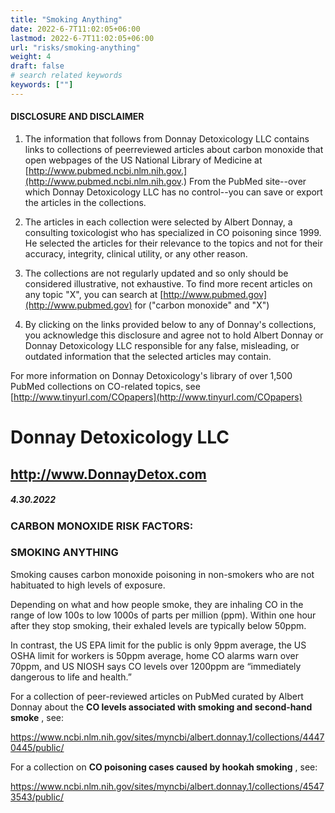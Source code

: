 ```yaml
---
title: "Smoking Anything"
date: 2022-6-7T11:02:05+06:00
lastmod: 2022-6-7T11:02:05+06:00
url: "risks/smoking-anything"
weight: 4
draft: false
# search related keywords
keywords: [""]
---
```


#### DISCLOSURE AND DISCLAIMER 

1) The information that follows from Donnay Detoxicology LLC contains links to collections of peerreviewed articles about carbon monoxide that open webpages of the US National Library of Medicine at [http://www.pubmed.ncbi.nlm.nih.gov.](http://www.pubmed.ncbi.nlm.nih.gov.) From the PubMed site--over which Donnay Detoxicology LLC has no control--you can save or export the articles in the collections. 

2) The articles in each collection were selected by Albert Donnay, a consulting toxicologist who has specialized in CO poisoning since 1999. He selected the articles for their relevance to the topics and not for their accuracy, integrity, clinical utility, or any other reason. 

3) The collections are not regularly updated and so only should be considered illustrative, not exhaustive. To find more recent articles on any topic "X", you can search at [http://www.pubmed.gov](http://www.pubmed.gov) for ("carbon monoxide" and "X") 

4) By clicking on the links provided below to any of Donnay's collections, you acknowledge this disclosure and agree not to hold Albert Donnay or Donnay Detoxicology LLC responsible for any false, misleading, or outdated information that the selected articles may contain. 

For more information on Donnay Detoxicology's library of over 1,500 PubMed collections on CO-related topics, see [http://www.tinyurl.com/COpapers](http://www.tinyurl.com/COpapers) 


# Donnay Detoxicology LLC 

## http://www.DonnayDetox.com 

##### 4.30.2022 

### CARBON MONOXIDE RISK FACTORS: 

### SMOKING ANYTHING 

Smoking causes carbon monoxide poisoning in non-smokers who are not habituated to high levels of exposure. 

Depending on what and how people smoke, they are inhaling CO in the range of low 100s to low 1000s of parts per million (ppm). Within one hour after they stop smoking, their exhaled levels are typically below 50ppm. 

In contrast, the US EPA limit for the public is only 9ppm average, the US OSHA limit for workers is 50ppm average, home CO alarms warn over 70ppm, and US NIOSH says CO levels over 1200ppm are “immediately dangerous to life and health.” 

For a collection of peer-reviewed articles on PubMed curated by Albert Donnay about the **CO levels associated with smoking and second-hand smoke** , see: 

 https://www.ncbi.nlm.nih.gov/sites/myncbi/albert.donnay.1/collections/44470445/public/ 

For a collection on **CO poisoning cases caused by hookah smoking** , see: 

 https://www.ncbi.nlm.nih.gov/sites/myncbi/albert.donnay.1/collections/45473543/public/ 


